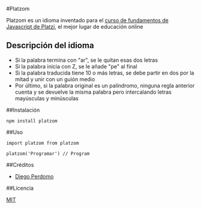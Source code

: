 #Platzom

Platzom es un idioma inventado para el [curso de fundamentos de Javascript de Platzi](https://platzi.com/clases/fundamentos-javascript/), el mejor lugar de educación online

## Descripción del idioma

- Si la palabra termina con "ar", se le quitan esas dos letras
- Si la palabra inicia con Z, se le añade "pe" al final
- Si la palabra traducida tiene 10 o más letras, se debe partir en dos por la mitad y unir con un guión medio
- Por último, si la palabra original es un palíndromo, ninguna regla anterior cuenta y se devuelve la misma palabra pero intercalando letras mayúsculas y minúsculas

##Instalación

```
npm install platzom
```

##Uso

```
import platzom from platzom

platzom('Programar') // Program
```

##Créditos

- [Diego Perdomo](https://www.facebook.com/NegroP)

##Licencia

[MIT](https://opensource.org/licenses/MIT)
